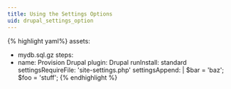 ```yaml
---
title: Using the Settings Options
uid: drupal_settings_option
---
```


{% highlight yaml%}
assets:
  - mydb.sql.gz
steps:
  - name: Provision Drupal
    plugin: Drupal
    runInstall: standard
    settingsRequireFile: 'site-settings.php'
    settingsAppend: |
      $bar = 'baz';
      $foo = 'stuff';
{% endhighlight %}
